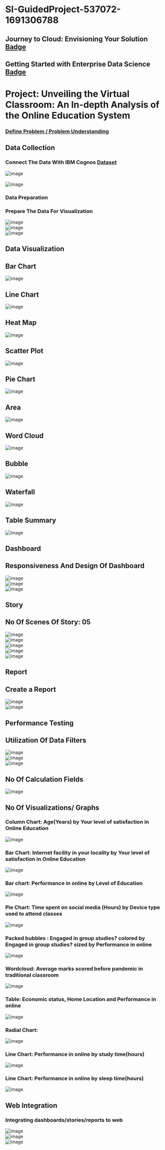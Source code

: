 # SI-GuidedProject-537072-1691306788

## Journey to Cloud: Envisioning Your Solution [Badge](https://www.credly.com/badges/d2295e4c-1bae-4695-b35d-b3ac8704165a/public_url) <br>
## Getting Started with Enterprise Data Science [Badge](https://www.credly.com/badges/8d7e78f7-0694-46fa-864f-13d672e97563/public_url) <br>
# Project: Unveiling the Virtual Classroom: An In-depth Analysis of the Online Education System <br>
### [Define Problem / Problem Understanding](https://github.com/smartinternz02/SI-GuidedProject-537072-1691306788/blob/main/Define_Problem_R_%20Problem_Understanding.docx) <br>

## Data Collection <br>
### Connect The Data With IBM Cognos [Dataset](https://github.com/smartinternz02/SI-GuidedProject-537072-1691306788/blob/main/ONLINE%20EDUCATION%20SYSTEM%20REVIEW.csv) <br>
![image](https://github.com/smartinternz02/SI-GuidedProject-537072-1691306788/assets/38531342/ce497a41-a593-4707-af99-0c727e712b20) <br>
<br>
![image](https://github.com/smartinternz02/SI-GuidedProject-537072-1691306788/assets/38531342/2816e48c-05e1-4eb8-bc55-6cac1ab4ad94)
<br>
### Data Preparation <br>
### Prepare The Data For Visualization <br>
![image](https://github.com/smartinternz02/SI-GuidedProject-537072-1691306788/assets/38531342/abb90064-f564-4061-978d-aef522db8434)
<br>
![image](https://github.com/smartinternz02/SI-GuidedProject-537072-1691306788/assets/38531342/d14a94eb-3c6b-411e-be5f-2cb1eac6613b)
<br>
![image](https://github.com/smartinternz02/SI-GuidedProject-537072-1691306788/assets/38531342/d5bf4663-d2b6-4029-942d-f983fafae7ef)
<br>
## Data Visualization <br>
## Bar Chart <br>
![image](https://github.com/smartinternz02/SI-GuidedProject-537072-1691306788/assets/38531342/7f352967-03b3-491d-ab5f-54864ef94c29) <br>
## Line Chart <br>
![image](https://github.com/smartinternz02/SI-GuidedProject-537072-1691306788/assets/38531342/5d3e4504-2e50-4689-8fcb-e089e368a182) <br>
## Heat Map <br>
![image](https://github.com/smartinternz02/SI-GuidedProject-537072-1691306788/assets/38531342/5fe51c8c-8a7b-4498-b0d7-65a247b098b7) <br>
## Scatter Plot <br>
![image](https://github.com/smartinternz02/SI-GuidedProject-537072-1691306788/assets/38531342/174a097c-5c63-4c9b-8d95-09b121524d93) <br>
## Pie Chart <br>
![image](https://github.com/smartinternz02/SI-GuidedProject-537072-1691306788/assets/38531342/8913de63-0dc0-4514-a0f2-13dd87727bda) <br>
## Area <br>
![image](https://github.com/smartinternz02/SI-GuidedProject-537072-1691306788/assets/38531342/724bbfe6-5bbf-4e9e-8d76-d29f254fc962) <br>
## Word Cloud <br>
![image](https://github.com/smartinternz02/SI-GuidedProject-537072-1691306788/assets/38531342/5b23e3fb-ca37-4a18-9181-8c5b7171ab80) <br>
## Bubble <br>
![image](https://github.com/smartinternz02/SI-GuidedProject-537072-1691306788/assets/38531342/ce2ee5c5-0dfd-45a6-962b-c379e7c319df) <br>
## Waterfall <br>
![image](https://github.com/smartinternz02/SI-GuidedProject-537072-1691306788/assets/38531342/8d0f8e8b-5f0b-45b9-b1bf-6123ea4e1d64) <br>
## Table Summary <br>
![image](https://github.com/smartinternz02/SI-GuidedProject-537072-1691306788/assets/38531342/754142bd-4f5b-41a3-9342-e29474d4e4e3) <br>
## Dashboard <br>
## Responsiveness And Design Of Dashboard <br>
![image](https://github.com/smartinternz02/SI-GuidedProject-537072-1691306788/assets/38531342/f466451e-e35b-4540-8c13-32b9fc4882fd) <br>
![image](https://github.com/smartinternz02/SI-GuidedProject-537072-1691306788/assets/38531342/3d368b4f-f25a-47ce-94bc-66f4b5e5bc3f) <br>
![image](https://github.com/smartinternz02/SI-GuidedProject-537072-1691306788/assets/38531342/4164f04d-10c3-47ce-a9aa-16de53d8bcc5) <br>
## Story <br>
## No Of Scenes Of Story: 05 <br>
![image](https://github.com/smartinternz02/SI-GuidedProject-537072-1691306788/assets/38531342/1828d160-0bc4-4154-b098-185c0cf8d40d) <br>
![image](https://github.com/smartinternz02/SI-GuidedProject-537072-1691306788/assets/38531342/855449e5-7ba9-4cb6-a137-0d0a0b552caf) <br>
![image](https://github.com/smartinternz02/SI-GuidedProject-537072-1691306788/assets/38531342/0d340405-bfdf-4cd4-8c17-566ae41526cb) <br>
![image](https://github.com/smartinternz02/SI-GuidedProject-537072-1691306788/assets/38531342/be771dae-5d29-40b2-bb06-4bf1a765e55f) <br>
![image](https://github.com/smartinternz02/SI-GuidedProject-537072-1691306788/assets/38531342/4f5ecba4-f21e-417a-96f3-5c7c36fa3850) <br>
## Report <br>
## Create a Report <br>
![image](https://github.com/smartinternz02/SI-GuidedProject-537072-1691306788/assets/38531342/5b2e7b33-6e64-4032-8514-c4d98c7e6643) <br>
![image](https://github.com/smartinternz02/SI-GuidedProject-537072-1691306788/assets/38531342/4baa51de-24ac-4056-b2d0-8a8528ea4043) <br>

## Performance Testing <br>
## Utilization Of Data Filters <br>
![image](https://github.com/smartinternz02/SI-GuidedProject-537072-1691306788/assets/38531342/aae56925-c62e-4ac3-a953-5dd25468a9c2) <br>
![image](https://github.com/smartinternz02/SI-GuidedProject-537072-1691306788/assets/38531342/b293b74c-aaac-4ad8-8472-cf1ccb8d6ee9) <br>
![image](https://github.com/smartinternz02/SI-GuidedProject-537072-1691306788/assets/38531342/61e0b004-b4c8-44ee-93e3-bd48793c6107) <br>
## No Of Calculation Fields <br>
![image](https://github.com/smartinternz02/SI-GuidedProject-537072-1691306788/assets/38531342/3c49af1b-1232-4049-941e-a170fad5f17b) <br>
## No Of Visualizations/ Graphs <br>

### Column Chart: Age(Years) by Your level of satisfaction in Online Education <br>
![image](https://github.com/smartinternz02/SI-GuidedProject-537072-1691306788/assets/38531342/a8c56998-1a2b-49a1-b6f5-d982dce8cddc) <br>

### Bar Chart: Internet facility in your locality by Your level of satisfaction in Online Education <br>
![image](https://github.com/smartinternz02/SI-GuidedProject-537072-1691306788/assets/38531342/abe1c656-7271-4e7a-8eb2-58a9a5fb8a37) <br>

### Bar chart: Performance in online by Level of Education <br>
![image](https://github.com/smartinternz02/SI-GuidedProject-537072-1691306788/assets/38531342/dc5fd64e-2643-4c05-b9c9-fdb43ed184e4) <br>

### Pie Chart: Time spent on social media (Hours) by Device type used to attend classes <br>
![image](https://github.com/smartinternz02/SI-GuidedProject-537072-1691306788/assets/38531342/d93bdfd9-3714-4edd-ae25-bbf3819cedbd) <br>

### Packed bubbles : Engaged in group studies? colored by Engaged in group studies? sized by Performance in online <br> 
![image](https://github.com/smartinternz02/SI-GuidedProject-537072-1691306788/assets/38531342/4e73c823-5fd1-4e25-9969-b8c241dd2de9) <br>

### Wordcloud: Average marks scored before pandemic in traditional classroom <br>
![image](https://github.com/smartinternz02/SI-GuidedProject-537072-1691306788/assets/38531342/27634b98-349e-40bd-9c0e-f19a71081229) <br>

### Table: Economic status, Home Location and Performance in online <br>
![image](https://github.com/smartinternz02/SI-GuidedProject-537072-1691306788/assets/38531342/74fcf6cb-a3e2-419e-81d5-6318d317956d) <br>

### Radial Chart: <br>
![image](https://github.com/smartinternz02/SI-GuidedProject-537072-1691306788/assets/38531342/850422b8-78c4-4feb-bd38-c964a42f74dc) <br>

### Line Chart: Performance in online by study time(hours) <br>
![image](https://github.com/smartinternz02/SI-GuidedProject-537072-1691306788/assets/38531342/b13db596-2389-4673-898c-28645ed67612) <br>

### Line Chart: Performance in online by sleep time(hours) <br>
![image](https://github.com/smartinternz02/SI-GuidedProject-537072-1691306788/assets/38531342/d7abc128-0d68-4ff2-bca9-4290a46019ea) <br>
## Web Integration <br>
### Integrating dashboards/stories/reports to web <br>
![image](https://github.com/smartinternz02/SI-GuidedProject-537072-1691306788/assets/38531342/301d79b7-44cb-49af-8b2b-c79b813907c6) <br>
![image](https://github.com/smartinternz02/SI-GuidedProject-537072-1691306788/assets/38531342/863015a1-4ffb-4683-97d2-b4f7bacecd41) <br>
![image](https://github.com/smartinternz02/SI-GuidedProject-537072-1691306788/assets/38531342/e6f28ea1-2112-482d-b3b2-25b2d88a943b) <br>


































<br>
